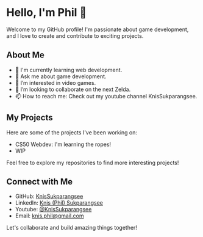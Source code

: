 # Hello, I'm Phil 👋

Welcome to my GitHub profile! I'm passionate about game development, and I love to create and contribute to exciting projects.

## About Me

- 🌱 I'm currently learning web development.
- 💬 Ask me about game development.
- 👀 I’m interested in video games.
- 💞️ I’m looking to collaborate on the next Zelda.
- 📫 How to reach me: Check out my youtube channel KnisSukparangsee.

## My Projects

Here are some of the projects I've been working on:

- CS50 Webdev: I'm learning the ropes!
- WIP

Feel free to explore my repositories to find more interesting projects!

## Connect with Me

- GitHub: [KnisSukparangsee](https://github.com/YourUsername)
- LinkedIn: [Knis (Phil) Sukparangsee](https://linkedin.com/in/knis-phil-sukparangsee-388314214)
- Youtube: [@KnisSukparangsee](https://www.youtube.com/channel/UCoO0iJS-ziv8Sz-DWggTSUg)
- Email: knis.phil@gmail.com

Let's collaborate and build amazing things together!




<!---
KnisSukparangsee/KnisSukparangsee is a ✨ special ✨ repository because its `README.md` (this file) appears on your GitHub profile.
You can click the Preview link to take a look at your changes.
--->

